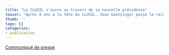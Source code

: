 ```yaml
---
title: "Le CLUSIL s'ouvre au travers de sa nouvelle présidence"
teaser: "Après 8 ans à la tête du CLUSIL, Jean Goetzinger passe le relais à Pascal Steichen"
thumb: ''
tags: []
categories:
- publication
---
```


[Communiqué de presse](/assets/img/COM-CLUSIL-2019-05-24.pdf)


